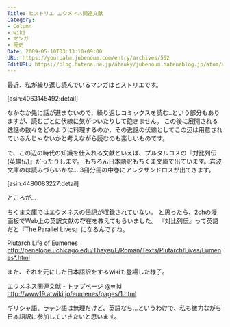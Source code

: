 ```yaml
---
Title: ヒストリエ エウメネス関連文献
Category:
- Column
- wiki
- マンガ
- 歴史
Date: 2009-05-10T03:13:10+09:00
URL: https://yourpalm.jubenoum.com/entry/archives/562
EditURL: https://blog.hatena.ne.jp/atauky/jubenoum.hatenablog.jp/atom/entry/6653458415120885430
---
```


最近、私が繰り返し読んでいるマンガはヒストリエです。


[asin:4063145492:detail]

なかなか先に話が進まないので、繰り返しコミックスを読む..という部分もありますが、読むごとに伏線に気がついたりして飽きません。
この後に展開される逸話の数々をどのように料理するのか、その逸話の伏線としてこの辺は用意されているんじゃないかと考えながら読むのも楽しいものです。

で、この辺の時代の知識を仕入れる文献といえば、プルタルコスの『対比列伝(英雄伝)』だったりします。
もちろん日本語訳もちくま文庫で出ています。岩波文庫のは読みづらいかな...
3冊分冊の中巻にアレクサンドロスが出てきます。


[asin:4480083227:detail]


ところが...

<!--more-->

ちくま文庫ではエウメネスの伝記が収録されていない。
と思ったら、2chの漫画板でWeb上の英訳文献の存在を教えてもらいました。
『対比列伝』って英語だと『The Parallel Lives』になるんですね。

Plutarch  Life of Eumenes
<a href="http://penelope.uchicago.edu/Thayer/E/Roman/Texts/Plutarch/Lives/Eumenes*.html">http://penelope.uchicago.edu/Thayer/E/Roman/Texts/Plutarch/Lives/Eumenes*.html</a>

また、それを元にした日本語訳をするwikiも登場した様子。

エウメネス関連文献 - トップページ @wiki
<a href="http://www19.atwiki.jp/eumenes/pages/1.html">http://www19.atwiki.jp/eumenes/pages/1.html</a>

ギリシャ語、ラテン語は無理だけど、英語なら...というわけで、私も微力ながら日本語訳に参加していきたいと思います。
